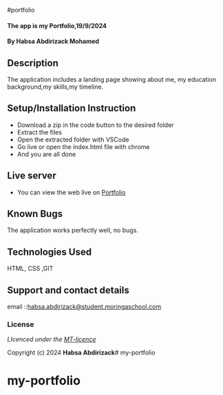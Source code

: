 #portfolio
#### The app is my Portfolio,19/9/2024
#### **By Habsa Abdirizack Mohamed**
## Description
The application includes a  landing page showing about me, my education background,my skills,my timeline.

## Setup/Installation Instruction
* Download a zip in the code button to the desired folder
* Extract the files
* Open the extracted folder with VSCode
* Go live or open the index.html file with chrome
* And you are all done

## Live server
* You can view the web live on [Portfolio](https://k-koech.github.io/portfolio-sdft11/)

## Known Bugs
The application works perfectly well, no bugs.

## Technologies Used
HTML, CSS ,GIT

## Support and contact details
email ::habsa.abdirizack@student.moringaschool.com

### License
*LIcenced under the [MT-licence](https://github.com/k-koech/portfolio-sdft11/blob/master/LICENSE.md)*

Copyright (c) 2024 **Habsa Abdirizack**# my-portfolio
# my-portfolio
